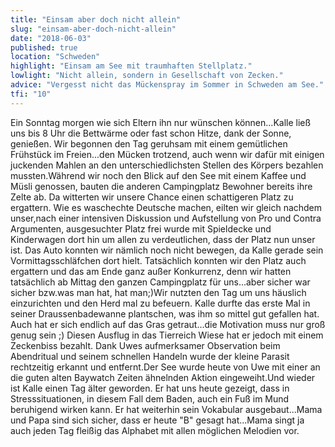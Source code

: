 ```yaml
---
title: "Einsam aber doch nicht allein"
slug: "einsam-aber-doch-nicht-allein"
date: "2018-06-03"
published: true
location: "Schweden"
highlight: "Einsam am See mit traumhaften Stellplatz."
lowlight: "Nicht allein, sondern in Gesellschaft von Zecken."
advice: "Vergesst nicht das Mückenspray im Sommer in Schweden am See."
tfi: "10"
---
```


Ein Sonntag morgen wie sich Eltern ihn nur wünschen können...Kalle ließ uns bis 8 Uhr die Bettwärme oder fast schon Hitze, dank der Sonne, genießen. Wir begonnen den Tag geruhsam mit einem gemütlichen Frühstück im Freien...den Mücken trotzend, auch wenn wir dafür mit einigen juckenden Mahlen an den unterschiedlichsten Stellen des Körpers bezahlen mussten.Während wir noch den Blick auf den See mit einem Kaffee und Müsli genossen, bauten die anderen Campingplatz Bewohner bereits ihre Zelte ab. Da witterten wir unsere Chance einen schattigeren Platz zu ergattern. Wie es waschechte Deutsche machen, eilten wir gleich nachdem unser,nach einer intensiven Diskussion und Aufstellung von Pro und Contra Argumenten, ausgesuchter Platz frei wurde mit Spieldecke und Kinderwagen dort hin um allen zu verdeutlichen, dass der Platz nun unser ist. Das Auto konnten wir nämlich noch nicht bewegen, da Kalle gerade sein Vormittagsschläfchen dort hielt. Tatsächlich konnten wir den Platz auch ergattern und das am Ende ganz außer Konkurrenz, denn wir hatten tatsächlich ab Mittag den ganzen Campingplatz für uns...aber sicher war sicher bzw.was man hat, hat man;)Wir nutzten den Tag um uns häuslich einzurichten und den Herd mal zu befeuern. Kalle durfte das erste Mal in seiner Draussenbadewanne plantschen, was ihm so mittel gut gefallen hat. Auch hat er sich endlich auf das Gras getraut...die Motivation muss nur groß genug sein ;) Diesen Ausflug in das Tierreich Wiese hat er jedoch mit einem Zeckenbiss bezahlt. Dank Uwes aufmerksamer Observation beim Abendritual und seinem schnellen Handeln wurde der kleine Parasit rechtzeitig erkannt und entfernt.Der See wurde heute von Uwe mit einer an die guten alten Baywatch Zeiten ähnelnden Aktion eingeweiht.Und wieder ist Kalle einen Tag älter geworden. Er hat uns heute gezeigt, dass in Stresssituationen, in diesem Fall dem Baden, auch ein Fuß im Mund beruhigend wirken kann. Er hat weiterhin sein Vokabular ausgebaut...Mama und Papa sind sich sicher, dass er heute "B" gesagt hat...Mama singt ja auch jeden Tag fleißig das Alphabet mit allen möglichen Melodien vor.